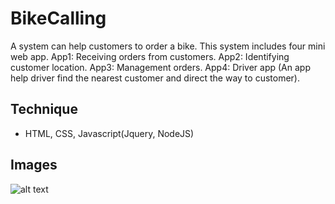 # BikeCalling
A system can help customers to order a bike.
This system includes four mini web app.
App1: Receiving orders from customers.
App2: Identifying customer location.
App3: Management orders.
App4: Driver app (An app help driver find the nearest customer and direct the way to customer).

## Technique
* HTML, CSS, Javascript(Jquery, NodeJS)

## Images

![alt text](https://i.imgur.com/V94WqGy.png)

